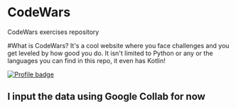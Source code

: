 # CodeWars
CodeWars exercises repository

#What is CodeWars?
It's a cool website where you face challenges and you get leveled by how good you do. It isn't limited to Python or any or the languages you can find in this repo, it even has Kotlin!

<a href="https://www.codewars.com/users/CarolinaPaulo" rel="nofollow"><img src="https://www.codewars.com/users/CarolinaPaulo/badges/large" alt="Profile badge" data-canonical-src="https://www.codewars.com/users/CarolinaPaulo/badges/large" style="max-width:100%;"></a>


## I input  the data using Google Collab for now
